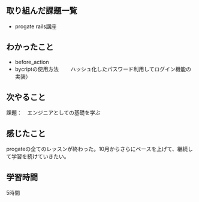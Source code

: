 ## 取り組んだ課題一覧
  - progate rails講座
    
## わかったこと
- before_action
- bycriptの使用方法
　　ハッシュ化したパスワード利用してログイン機能の実装）

## 次やること
課題：　エンジニアとしての基礎を学ぶ

## 感じたこと
progateの全てのレッスンが終わった。10月からさらにペースを上げて、継続して学習を続けていきたい。


## 学習時間
5時間
